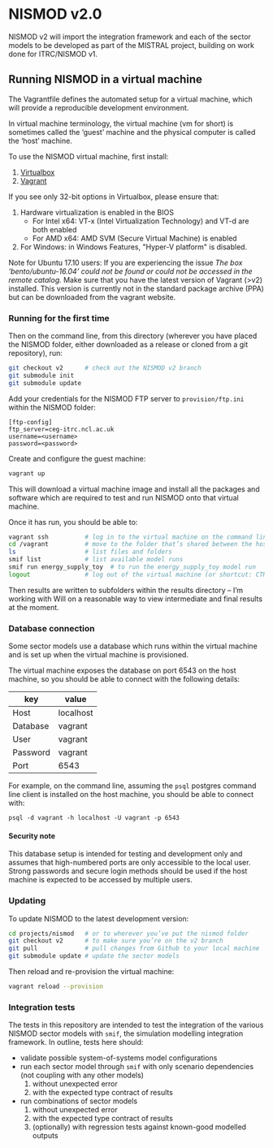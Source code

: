 # NISMOD v2.0

NISMOD v2 will import the integration framework and each of the sector models
to be developed as part of the MISTRAL project, building on work done for
ITRC/NISMOD v1.

## Running NISMOD in a virtual machine

The Vagrantfile defines the automated setup for a virtual machine, which will
provide a reproducible development environment.

In virtual machine terminology, the virtual machine (vm for short) is sometimes
called the ‘guest’ machine and the physical computer is called the ‘host’
machine.

To use the NISMOD virtual machine, first install:

1. [Virtualbox](https://www.virtualbox.org)
1. [Vagrant](https://vagrantup.com)

If you see only 32-bit options in Virtualbox, please ensure that:
1. Hardware virtualization is enabled in the BIOS
    - For Intel x64: VT-x (Intel Virtualization Technology) and VT-d are both enabled
    - For AMD x64: AMD SVM (Secure Virtual Machine) is enabled
2. For Windows: in Windows Features, "Hyper-V platform" is disabled.

Note for Ubuntu 17.10 users: If you are experiencing the issue *The box
‘bento/ubuntu-16.04’ could not be found or could not be accessed in the remote
catalog.* Make sure that you have the latest version of Vagrant (>v2) installed.
This version is currently not in the standard package archive (PPA) but can be
downloaded from the vagrant website.


### Running for the first time

Then on the command line, from this directory (wherever you have placed the
NISMOD folder, either downloaded as a release or cloned from a git repository),
run:

```bash
git checkout v2      # check out the NISMOD v2 branch
git submodule init
git submodule update
```

Add your credentials for the NISMOD FTP server to `provision/ftp.ini` within the
NISMOD folder:

```
[ftp-config]
ftp_server=ceg-itrc.ncl.ac.uk
username=<username>
password=<password>
```

Create and configure the guest machine:

```bash
vagrant up
```

This will download a virtual machine image and install all the packages and
software which are required to test and run NISMOD onto that virtual machine.

Once it has run, you should be able to:

```bash
vagrant ssh          # log in to the virtual machine on the command line
cd /vagrant          # move to the folder that’s shared between the host and guest machines
ls                   # list files and folders
smif list            # list available model runs
smif run energy_supply_toy  # to run the energy_supply_toy model run
logout               # log out of the virtual machine (or shortcut: CTRL+D)
```

Then results are written to subfolders within the results directory – I’m working with Will on a reasonable way to view intermediate and final results at the moment.


### Database connection

Some sector models use a database which runs within the virtual machine and is
set up when the virtual machine is provisioned.

The virtual machine exposes the database on port 6543 on the host machine, so
you should be able to connect with the following details:

| key      | value     |
|----------|-----------|
| Host     | localhost |
| Database | vagrant   |
| User     | vagrant   |
| Password | vagrant   |
| Port     | 6543      |

For example, on the command line, assuming the `psql` postgres command line
client is installed on the host machine, you should be able to connect with:

    psql -d vagrant -h localhost -U vagrant -p 6543

#### Security note

This database setup is intended for testing and development only and assumes
that high-numbered ports are only accessible to the local user. Strong passwords
and secure login methods should be used if the host machine is expected to be
accessed by multiple users.


### Updating

To update NISMOD to the latest development version:

```bash
cd projects/nismod   # or to wherever you’ve put the nismod folder
git checkout v2      # to make sure you’re on the v2 branch
git pull             # pull changes from Github to your local machine
git submodule update # update the sector models
```

Then reload and re-provision the virtual machine:

```bash
vagrant reload --provision
```


### Integration tests

The tests in this repository are intended to test the integration of the various
NISMOD sector models with `smif`, the simulation modelling integration
framework. In outline, tests here should:

- validate possible system-of-systems model configurations
- run each sector model through `smif` with only scenario dependencies (not
  coupling with any other models)
    1. without unexpected error
    1. with the expected type contract of results
- run combinations of sector models
    1. without unexpected error
    1. with the expected type contract of results
    1. (optionally) with regression tests against known-good modelled outputs
